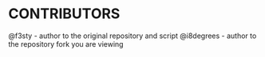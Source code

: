 # CONTRIBUTORS

@f3sty - author to the original repository and script
@i8degrees - author to the repository fork you are viewing

